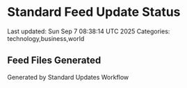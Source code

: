 # Standard Feed Update Status
Last updated: Sun Sep  7 08:38:14 UTC 2025
Categories: technology,business,world

## Feed Files Generated

Generated by Standard Updates Workflow
